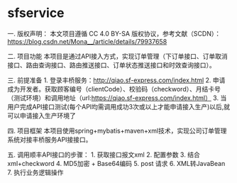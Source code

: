# sfservice

一. 版权声明：
	本文项目遵循 CC 4.0 BY-SA 版权协议，参考文献（SCDN）：https://blog.csdn.net/Mona__/article/details/79937658

二. 项目功能
	本项目是通过API接入方式，实现订单管理（下订单接口、订单取消接口、路由查询接口、路由推送接口、订单状态推送接口和时效查询接口）。

三. 前提准备
	1. 登录丰桥服务：http://qiao.sf-express.com/index.html
	2. 申请成为开发者。获取顾客编号（clientCode）、校验码（checkword）、月结卡号（测试环境）和调用地址（url:https://qiao.sf-express.com/index.html）
	3. 当用户完成API接口测试(每个API均需调用成功3次或以上才能申请接入生产)以后,就可以申请接入生产环境了

四. 项目框架
	本项目使用spring+mybatis+maven+xml技术，实现公司订单管理系统对接丰桥服务API接接口。
	
五. 调用顺丰API接口的步骤：
	1. 获取接口报文xml
	2. 配置参数
	3. 结合xml+checkword
	4. MD5加密 + Base64编码
	5. post 请求
	6. XML转JavaBean
	7. 执行业务逻辑操作